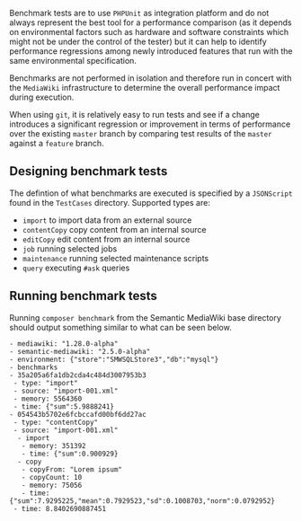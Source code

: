 Benchmark tests are to use `PHPUnit` as integration platform and do not always
represent the best tool for a performance comparison (as it depends on environmental
factors such as hardware and software constraints which might not be under the
control of the tester) but it can help to identify performance regressions among
newly introduced features that run with the same environmental specification.

Benchmarks are not performed in isolation and therefore run in concert with the
`MediaWiki` infrastructure to determine the overall performance impact during
execution.

When using `git`, it is relatively easy to run tests and see if a change
introduces a significant regression or improvement in terms of performance over
the existing `master` branch by comparing test results of the `master` against
a `feature` branch.

## Designing benchmark tests

The defintion of what benchmarks are executed is specified by a `JSONScript`
found in the `TestCases` directory. Supported types are:

- `import` to import data from an external source
- `contentCopy` copy content from an internal source
- `editCopy` edit content from an internal source
- `job` running selected jobs
- `maintenance` running selected maintenance scripts
- `query` executing `#ask` queries

## Running benchmark tests

Running `composer benchmark` from the Semantic MediaWiki base directory should
output something similar to what can be seen below.

```
- mediawiki: "1.28.0-alpha"
- semantic-mediawiki: "2.5.0-alpha"
- environment: {"store":"SMWSQLStore3","db":"mysql"}
- benchmarks
- 35a205a6fa1db2cda4c484d3007953b3
 - type: "import"
 - source: "import-001.xml"
 - memory: 5564360
 - time: {"sum":5.9888241}
- 054543b5702e6fcbccafd00bf6dd27ac
 - type: "contentCopy"
 - source: "import-001.xml"
  - import
   - memory: 351392
   - time: {"sum":0.900929}
  - copy
   - copyFrom: "Lorem ipsum"
   - copyCount: 10
   - memory: 75056
   - time: {"sum":7.9295225,"mean":0.7929523,"sd":0.1008703,"norm":0.0792952}
 - time: 8.8402690887451

```
